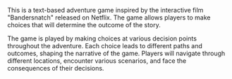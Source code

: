 This is a text-based adventure game inspired by the interactive film "Bandersnatch" released on Netflix. The game allows players to make choices that will determine the outcome of the story.

The game is played by making choices at various decision points throughout the adventure. Each choice leads to different paths and outcomes, shaping the narrative of the game. Players will navigate through different locations, encounter various scenarios, and face the consequences of their decisions.

